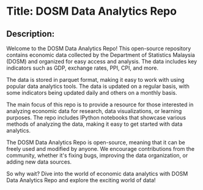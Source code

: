 # Title: DOSM Data Analytics Repo

## Description:

Welcome to the DOSM Data Analytics Repo! This open-source repository contains economic data collected by the Department of Statistics Malaysia (DOSM) and organized for easy access and analysis. The data includes key indicators such as GDP, exchange rates, PPI, CPI, and more.

The data is stored in parquet format, making it easy to work with using popular data analytics tools. The data is updated on a regular basis, with some indicators being updated daily and others on a monthly basis.

The main focus of this repo is to provide a resource for those interested in analyzing economic data for research, data visualizations, or learning purposes. The repo includes IPython notebooks that showcase various methods of analyzing the data, making it easy to get started with data analytics.

The DOSM Data Analytics Repo is open-source, meaning that it can be freely used and modified by anyone. We encourage contributions from the community, whether it's fixing bugs, improving the data organization, or adding new data sources.

So why wait? Dive into the world of economic data analytics with DOSM Data Analytics Repo and explore the exciting world of data!
